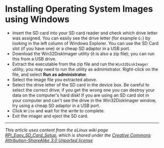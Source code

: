 # Installing Operating System Images using Windows

- Insert the SD card into your SD card reader and check which drive letter was assigned. You can easily see the drive letter (for example `G:`) by looking in the left column of Windows Explorer. You can use the SD Card slot (if you have one) or a cheap SD adaptor in a USB port.
- Download the Win32DiskImager utility (it is also a zip file); you can run this from a USB drive.
- Extract the executable from the zip file and run the `Win32DiskImager` utility; you may need to run the utility as administrator. Right-click on the file, and select **Run as administrator**.
- Select the image file you extracted above.
- Select the drive letter of the SD card in the device box. Be careful to select the correct drive; if you get the wrong one you can destroy your data on the computer's hard disk! If you are using an SD card slot in your computer and can't see the drive in the Win32DiskImager window, try using a cheap SD adaptor in a USB port.
- Click `Write` and wait for the write to complete.
- Exit the imager and eject the SD card.

---

*This article uses content from the eLinux wiki page [RPi_Easy_SD_Card_Setup](http://elinux.org/RPi_Easy_SD_Card_Setup), which is shared under the [Creative Commons Attribution-ShareAlike 3.0 Unported license](http://creativecommons.org/licenses/by-sa/3.0/)*
